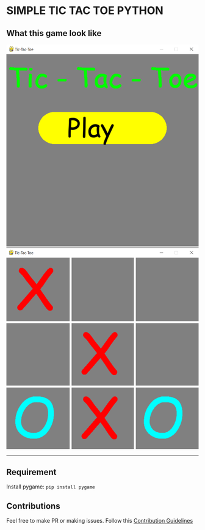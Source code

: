 #  SIMPLE TIC TAC TOE PYTHON  




## What this game look like
<img src="./readme-assets/menu.png" />
<img src="./readme-assets/game.png" />


---

## Requirement
Install pygame: `pip install pygame`

## Contributions 
Feel free to make PR or making issues. Follow this [Contribution Guidelines](./CONTRIBUTING.md)
